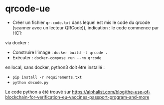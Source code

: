 # qrcode-ue

* Créer un fichier `qr-code.txt` dans lequel est mis le code du qrcode (scanner avec un lecteur QRCode)), indication : le code commence par HC1:

via docker :

* Construire l'image : `docker build -t qrcode .`
* Exécuter : `docker-compose run --rm qrcode`

en local, sans docker, python3 doit être installé :

* `pip install -r requirements.txt`
* `python decode.py`

Le code python a été trouvé sur https://alphalist.com/blog/the-use-of-blockchain-for-verification-eu-vaccines-passport-program-and-more 
